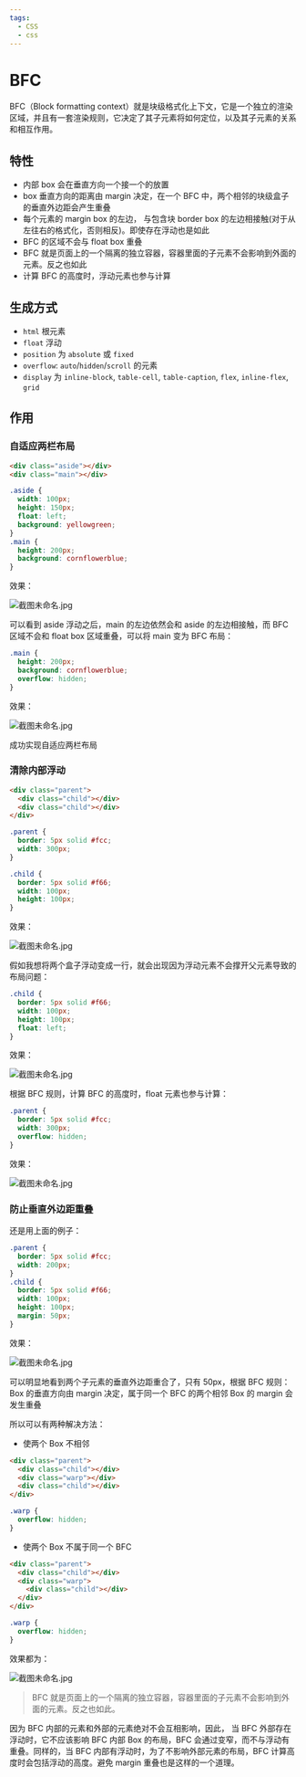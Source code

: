 ```yaml
---
tags:
  - CSS
  - css
---
```


# BFC

BFC（Block formatting context）就是块级格式化上下文，它是一个独立的渲染区域，并且有一套渲染规则，它决定了其子元素将如何定位，以及其子元素的关系和相互作用。

## 特性

- 内部 box 会在垂直方向一个接一个的放置
- box 垂直方向的距离由 margin 决定，在一个 BFC 中，两个相邻的块级盒子的垂直外边距会产生重叠
- 每个元素的 margin box 的左边， 与包含块 border box 的左边相接触(对于从左往右的格式化，否则相反)。即使存在浮动也是如此
- BFC 的区域不会与 float box 重叠
- BFC 就是页面上的一个隔离的独立容器，容器里面的子元素不会影响到外面的元素。反之也如此
- 计算 BFC 的高度时，浮动元素也参与计算

## 生成方式

- `html` 根元素
- `float` 浮动
- `position` 为 `absolute` 或 `fixed`
- `overflow`: `auto`/`hidden`/`scroll` 的元素
- `display` 为 `inline-block`, `table-cell`, `table-caption`, `flex`, `inline-flex`, `grid`

## 作用

### 自适应两栏布局

```html
<div class="aside"></div>
<div class="main"></div>
```

```css
.aside {
  width: 100px;
  height: 150px;
  float: left;
  background: yellowgreen;
}
.main {
  height: 200px;
  background: cornflowerblue;
}
```

效果：

![截图未命名.jpg](http://picstore.lliiooiill.cn/SekgUuoIrvlX5x1.jpg)

可以看到 aside 浮动之后，main 的左边依然会和 aside 的左边相接触，而 BFC 区域不会和 float box 区域重叠，可以将 main 变为 BFC 布局：

```css
.main {
  height: 200px;
  background: cornflowerblue;
  overflow: hidden;
}
```

效果：

![截图未命名.jpg](http://picstore.lliiooiill.cn/NZFdrI8AYvGPw2E.jpg)

成功实现自适应两栏布局

### 清除内部浮动

```html
<div class="parent">
  <div class="child"></div>
  <div class="child"></div>
</div>
```

```css
.parent {
  border: 5px solid #fcc;
  width: 300px;
}

.child {
  border: 5px solid #f66;
  width: 100px;
  height: 100px;
}
```

效果：

![截图未命名.jpg](http://picstore.lliiooiill.cn/7GcmXgTaHyjYlz9.jpg)

假如我想将两个盒子浮动变成一行，就会出现因为浮动元素不会撑开父元素导致的布局问题：

```css
.child {
  border: 5px solid #f66;
  width: 100px;
  height: 100px;
  float: left;
}
```

效果：

![截图未命名.jpg](http://picstore.lliiooiill.cn/SkfVv1Pj6T4c89t.jpg)

根据 BFC 规则，计算 BFC 的高度时，float 元素也参与计算：

```css
.parent {
  border: 5px solid #fcc;
  width: 300px;
  overflow: hidden;
}
```

效果：

![截图未命名.jpg](http://picstore.lliiooiill.cn/5Eou4mSR1IBQAWV.jpg)

### 防止垂直外边距重叠

还是用上面的例子：

```css
.parent {
  border: 5px solid #fcc;
  width: 200px;
}
.child {
  border: 5px solid #f66;
  width: 100px;
  height: 100px;
  margin: 50px;
}
```

效果：

![截图未命名.jpg](http://picstore.lliiooiill.cn/gUW59qHtymds2R8.jpg)

可以明显地看到两个子元素的垂直外边距重合了，只有 50px，根据 BFC 规则：Box 的垂直方向由 margin 决定，属于同一个 BFC 的两个相邻 Box 的 margin 会发生重叠

所以可以有两种解决方法：

- 使两个 Box 不相邻

```html
<div class="parent">
  <div class="child"></div>
  <div class="warp"></div>
  <div class="child"></div>
</div>
```

```css
.warp {
  overflow: hidden;
}
```

- 使两个 Box 不属于同一个 BFC

```html
<div class="parent">
  <div class="child"></div>
  <div class="warp">
    <div class="child"></div>
  </div>
</div>
```

```css
.warp {
  overflow: hidden;
}
```

效果都为：

![截图未命名.jpg](http://picstore.lliiooiill.cn/jhpQ2dAb3DqSkG9.jpg)

> BFC 就是页面上的一个隔离的独立容器，容器里面的子元素不会影响到外面的元素。反之也如此。

因为 BFC 内部的元素和外部的元素绝对不会互相影响，因此， 当 BFC 外部存在浮动时，它不应该影响 BFC 内部 Box 的布局，BFC 会通过变窄，而不与浮动有重叠。同样的，当 BFC 内部有浮动时，为了不影响外部元素的布局，BFC 计算高度时会包括浮动的高度。避免 margin 重叠也是这样的一个道理。
